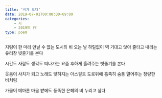 ```yaml
---
title: '비가 오다'
date: 2019-07-01T00:00:00+09:00
categories: 
    - 시
    - 2019年 作
type: poem
---
```


지렁이 한 마리 만날 수 없는
도시의 비 오는 날
하릴없이 벽 기대고 앉아
줄타고 내리는 유리창 빗줄기를 본다

시간도
사람도
생각도 떠나가는 요즘
후하게 흘려주는 빗줄기를 본다

웃음이 사치가 되고
노래도 잊혀지는 아스팔트 도로위에
흡족히 숨통 열어주는
청량한 비처럼

가물어 메마른 마음 밭에도 
풍족한 은혜의 비 누리고 싶다
